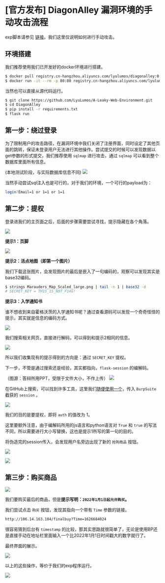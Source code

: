 # [官方发布] DiagonAlley 漏洞环境的手动攻击流程

exp脚本请参见 [链接](EXP/exp.py)。我们这里仅说明如何进行手动攻击。

## 环境搭建

我们推荐使用我们已开发好的docker环境进行搭建。

```bash
$ docker pull registry.cn-hangzhou.aliyuncs.com/lyulumos/diagonalley:0.2
$ docker run -it --rm -p 80:80 registry.cn-hangzhou.aliyuncs.com/lyulumos/diagonalley:0.2
```

当然也可以直接从源代码运行。

```bash
$ git clone https://github.com/LyuLumos/A-Leaky-Web-Environment.git
$ cd DiagonAlley
$ pip install -r requirements.txt
$ flask run
```

## 第一步：绕过登录

为了限制用户的攻击路径，在漏洞环境中我们关闭了注册界面，同时设定了其他页面的跳转，保证未登录用户无法进行其他操作。尝试提交的时候可以发现数据以get参数的形式提交，我们推荐使用 `sqlmap` 进行攻击，通过 `sqlmap` 可以看到整个数据库里面所有信息。

(本地测试阶段，与实际数据库信息不同)
![](imgs/sqlitesqlmap.png)

当然手动尝试sql注入也是可行的，对于我们的环境，一个可行的payload为：

```bash
login?Email=1 or 1=1 or 1=1
```

## 第二步：提权

<!-- http://106.14.163.104/login?Email=1%20or%201=1%20or%201=1 -->

登录进我们的主页面之后，后面的步骤需要尝试寻找，提示隐藏在各个角落。

![](../doc_img/main-page.PNG)

**提示1：页脚**

![](../doc_img/main-page-footer.PNG)

**提示2：活点地图（即第一个图片）**

我们下载这张图片，会发现图片的最后是嵌入了一句编码的，观察可以发现其实是base32编码。

```bash
$ strings Marauders_Map_Scaled_large.png | tail -n 1 | base32 -d
# SECRET_KEY = TH15_15_N0T_F14G!
```

**提示3：入学通知书**

谁不想收到来自霍格沃茨的入学通知书呢？通过查看源码可以发现一个奇奇怪怪的提示，其实就是信息的编码方式。

![](imgs/letterinfo.png)

我们搜索相关网页，直接进行解码，可以得到和提示2相同的信息。

![](imgs/pixeljihad.png)

所以我们收集现有的提示得到的方向是：通过 `SECRET_KEY` 提权。

下一步，不管是通过搜索还是经验，其实都指向，`flask-session` 的编解码。

（图源：答辩所用PPT，受限于文件大小，不作上传）
![](imgs/flask-session.png)

在GitHub上搜索，可以找到许多工具，这里我们[随便使用一个](https://github.com/noraj/flask-session-cookie-manager)，传入 `BurpSuite` 截获的 `session` 。

![](imgs/TestinUbuntu.png)

我们的目的是要提权，即将 `auth` 的值改为 1。

这里要额外注意，由于编解码所用的js语言和python语言对 `True` 和 `true` 的写法不同，所以需要进行大小写替换，这也是提示1所写的第一句的目的。

将伪造完的session传入，会发现用户名旁边出现了新的 `抢购商品` 按钮。

![](imgs/bp.png)

![](../doc_img/final-buy-tab.PNG)

## 第三步：购买商品

![](../doc_img/final-buy-product.PNG)

我们要购买最后的商品，但是**提示写明：`2022年1月1日起允许购买`。**

我们尝试点击 `购买` 按钮，发现其指向一个带有 `Time` 参数的链接。

```bash
http://106.14.163.104/finalbuy?Time=1626684024
```

很容易猜到后台有 `timestamp` 的比较，那其实思路就很简单了，无论是使用BP还是直接手动在地址栏里面输入一个比2022年1月1日时间戳大的数字就行了。

最终界面的展示。

![](../doc_img/flag.PNG)



以上的这些操作，等价于我们的exp程序运行。

![](../DiagonAlley/img/exp.png)
